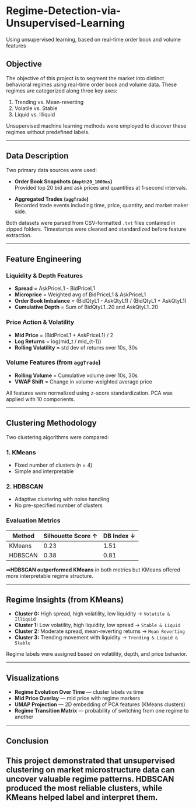 # Regime-Detection-via-Unsupervised-Learning
Using unsupervised learning, based on real-time order book and volume features

## Objective

The objective of this project is to segment the market into distinct behavioral regimes using real-time order book and volume data. These regimes are categorized along three key axes:

1. Trending vs. Mean-reverting  
2. Volatile vs. Stable  
3. Liquid vs. Illiquid  

Unsupervised machine learning methods were employed to discover these regimes without predefined labels.

---

## Data Description

Two primary data sources were used:

- **Order Book Snapshots (`depth20_1000ms`)**  
  Provided top 20 bid and ask prices and quantities at 1-second intervals.

- **Aggregated Trades (`aggTrade`)**  
  Recorded trade events including time, price, quantity, and market maker side.

Both datasets were parsed from CSV-formatted `.txt` files contained in zipped folders. Timestamps were cleaned and standardized before feature extraction.

---

## Feature Engineering

### Liquidity & Depth Features

- **Spread** = AskPriceL1 - BidPriceL1  
- **Microprice** = Weighted avg of BidPriceL1 & AskPriceL1  
- **Order Book Imbalance** = (BidQtyL1 - AskQtyL1) / (BidQtyL1 + AskQtyL1)  
- **Cumulative Depth** = Sum of BidQtyL1..20 and AskQtyL1..20  

### Price Action & Volatility

- **Mid Price** = (BidPriceL1 + AskPriceL1) / 2  
- **Log Returns** = log(mid_t / mid_{t-1})  
- **Rolling Volatility** = std dev of returns over 10s, 30s  

### Volume Features (from `aggTrade`)

- **Rolling Volume** = Cumulative volume over 10s, 30s  
- **VWAP Shift** = Change in volume-weighted average price  

All features were normalized using z-score standardization. PCA was applied with 10 components.

---

## Clustering Methodology

Two clustering algorithms were compared:

### 1. KMeans
- Fixed number of clusters (n = 4)
- Simple and interpretable

### 2. HDBSCAN
- Adaptive clustering with noise handling
- No pre-specified number of clusters

### Evaluation Metrics

| Method   | Silhouette Score ↑ | DB Index ↓ |
|----------|--------------------|-------------|
| KMeans   | 0.23               | 1.51        |
| HDBSCAN  | 0.38               | 0.81        |

➡**HDBSCAN outperformed KMeans** in both metrics but KMeans offered more interpretable regime structure.

---

##  Regime Insights (from KMeans)

- **Cluster 0:** High spread, high volatility, low liquidity → `Volatile & Illiquid`  
- **Cluster 1:** Low volatility, high liquidity, low spread → `Stable & Liquid`  
- **Cluster 2:** Moderate spread, mean-reverting returns → `Mean Reverting`  
- **Cluster 3:** Trending movement with liquidity → `Trending & Liquid & Stable`  

Regime labels were assigned based on volatility, depth, and price behavior.

---

## Visualizations

- **Regime Evolution Over Time** — cluster labels vs time  
- **Mid Price Overlay** — mid price with regime markers  
- **UMAP Projection** — 2D embedding of PCA features (KMeans clusters)  
- **Regime Transition Matrix** — probability of switching from one regime to another  

---

## Conclusion

This project demonstrated that unsupervised clustering on market microstructure data can uncover valuable regime patterns. HDBSCAN produced the most reliable clusters, while KMeans helped label and interpret them.
---
